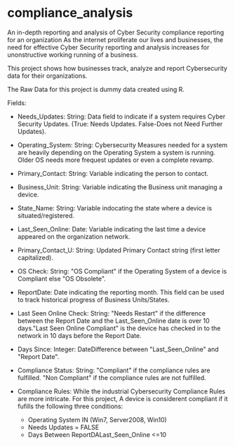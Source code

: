 # compliance_analysis
An in-depth reporting and analysis of Cyber Security compliance reporting for an organization
As the internet proliferate our lives and businesses, the need for effective Cyber Security reporting and analysis increases for unonstructive working running of a business.

This project shows how businesses track, analyze and report Cybersecurity data for their organizations.

The Raw Data for this project is dummy data created using R.

Fields:

- Needs_Updates: String: Data field to indicate if a system requires Cyber Security Updates. (True: Needs Updates. False-Does not Need Further Updates).

- Operating_System: String: Cybersecurity Measures needed for a system are heavily depending on the Operating System a system is running. Older OS needs more frequest updates or even a complete revamp.

- Primary_Contact: String: Variable indicating the person to contact.

- Business_Unit: String: Variable indicating the Business unit managing a device.

- State_Name: String: Variable indocating the state where a device is situated/registered.

- Last_Seen_Online: Date: Variable indicating the last time a device appeared on the organization network.

- Primary_Contact_U: String: Updated Primary Contact string (first letter capitalized).

- OS Check: String: "OS Compliant" if the Operating System of a device is Compliant else "OS Obsolete".

- ReportDate: Date indicating the reporting month. This field can be used to track historical progress of Business Units/States.

- Last Seen Online Check: String: "Needs Restart" if the difference between the Report Date and the Last_Seen_Online date is over 10 days."Last Seen Online Compliant" is the device has checked in to the network in 10 days before the Report Date.

- Days Since: Integer: DateDifference between "Last_Seen_Online" and "Report Date".

- Compliance Status: String: "Compliant" if the compliance rules are fulfilled. "Non Compliant" if the compliance rules are not fulfilled.

- Compliance Rules: While the industrial Cybersecurity Compliance Rules are more intricate. For this project, A device is considerent compliant if it fufills the following three conditions:

  - Operating System IN (Win7, Server2008, Win10)
  - Needs Updates = FALSE
  - Days Between ReportDALast_Seen_Online <=10


